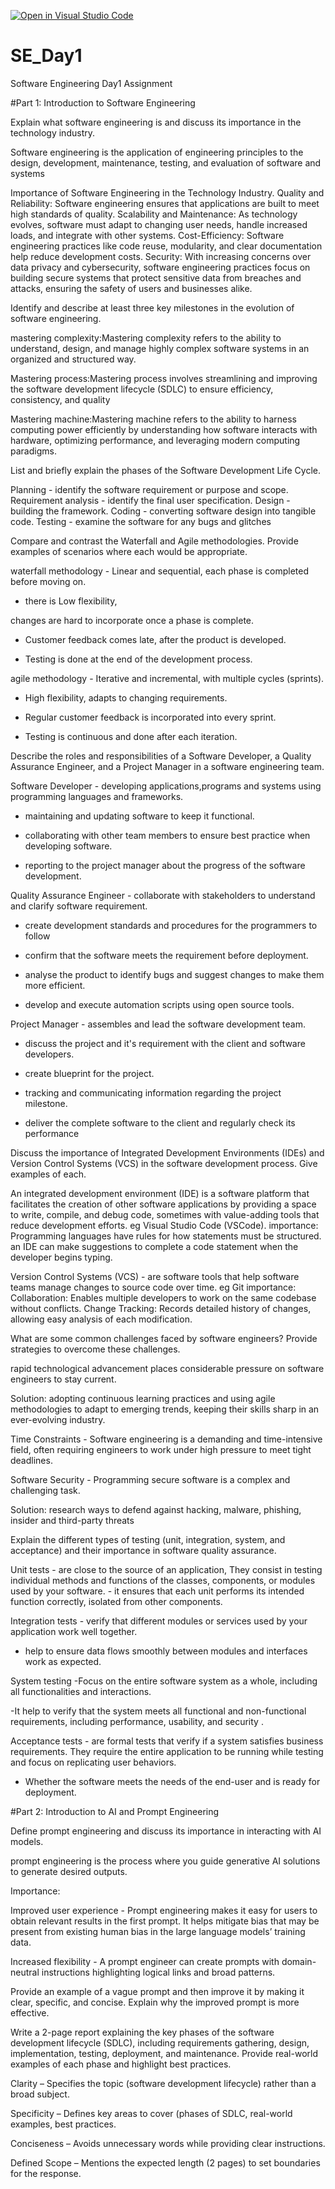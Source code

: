 [![Open in Visual Studio Code](https://classroom.github.com/assets/open-in-vscode-2e0aaae1b6195c2367325f4f02e2d04e9abb55f0b24a779b69b11b9e10269abc.svg)](https://classroom.github.com/online_ide?assignment_repo_id=18444643&assignment_repo_type=AssignmentRepo)
# SE_Day1
Software Engineering Day1 Assignment

#Part 1: Introduction to Software Engineering

Explain what software engineering is and discuss its importance in the technology industry.

Software engineering is the application of engineering principles to the design, development, maintenance, testing, and evaluation of software and systems

Importance of Software Engineering in the Technology Industry.
Quality and Reliability: Software engineering ensures that applications are built to meet high standards of quality.
Scalability and Maintenance: As technology evolves, software must adapt to changing user needs, handle increased loads, and integrate with other systems.
Cost-Efficiency: Software engineering practices like code reuse, modularity, and clear documentation help reduce development costs.
Security: With increasing concerns over data privacy and cybersecurity, software engineering practices focus on building secure systems that protect sensitive data from breaches and attacks, ensuring the safety of users and businesses alike.


Identify and describe at least three key milestones in the evolution of software engineering.

mastering complexity:Mastering complexity refers to the ability to understand, design, and manage highly complex software systems in an organized and structured way.

Mastering process:Mastering process involves streamlining and improving the software development lifecycle (SDLC) to ensure efficiency, consistency, and quality

Mastering machine:Mastering machine refers to the ability to harness computing power efficiently by understanding how software interacts with hardware, optimizing performance, and leveraging modern computing paradigms.

List and briefly explain the phases of the Software Development Life Cycle.

Planning - identify the software requirement or purpose and scope.
Requirement analysis - identify the final user specification.
Design - building the framework.
Coding - converting software design into tangible code.
Testing - examine the software for any bugs and glitches

Compare and contrast the Waterfall and Agile methodologies. Provide examples of scenarios where each would be appropriate.

waterfall methodology - Linear and sequential, each phase is completed before moving on.

- there is Low flexibility,

 changes are hard to incorporate once a phase is complete.

 - Customer feedback comes late, after the product is developed.

 - Testing is done at the end of the development process.


agile methodology - Iterative and incremental, with multiple cycles (sprints).

- High flexibility, adapts to changing requirements.

- Regular customer feedback is incorporated into every sprint.

- Testing is continuous and done after each iteration.


Describe the roles and responsibilities of a Software Developer, a Quality Assurance Engineer, and a Project Manager in a software engineering team.

Software Developer - developing applications,programs and systems using programming languages and frameworks.

 - maintaining and updating software to keep it functional.

- collaborating with other team members to ensure best practice when developing software.

 - reporting to the project manager about the progress of the software development.

Quality Assurance Engineer - collaborate with stakeholders to understand and clarify software requirement.

 - create development standards and procedures for the programmers to follow

 - confirm that the software meets the requirement before deployment.

- analyse the product to identify bugs and suggest changes to make them more efficient.

- develop and execute automation scripts using open source tools.

Project Manager - assembles and lead the software development team.

 - discuss the project and it's requirement with the client and software developers.

 - create blueprint for the project.

 - tracking and communicating information regarding the project milestone.

 - deliver the complete software to the client and regularly check its performance


Discuss the importance of Integrated Development Environments (IDEs) and Version Control Systems (VCS) in the software development process. Give examples of each.

An integrated development environment (IDE) is a software platform that facilitates the creation of other software applications by providing a space to write, compile, and debug code, sometimes with value-adding tools that reduce development efforts. eg Visual Studio Code (VSCode).
importance:
Programming languages have rules for how statements must be structured.
an IDE can make suggestions to complete a code statement when the developer begins typing.

Version Control Systems (VCS) - are software tools that help software teams manage changes to source code over time. eg Git
importance:
Collaboration: Enables multiple developers to work on the same codebase without conflicts.
Change Tracking: Records detailed history of changes, allowing easy analysis of each modification.



What are some common challenges faced by software engineers? Provide strategies to overcome these challenges.

rapid technological advancement places considerable pressure on software engineers to stay current.

 Solution: adopting continuous learning practices and using agile methodologies to adapt to emerging trends, keeping their skills sharp in an ever-evolving industry.

 Time Constraints - Software engineering is a demanding and time-intensive field, often requiring engineers to work under high pressure to meet tight deadlines.

 Software Security - Programming secure software is a complex and challenging task.

Solution: research ways to defend against hacking, malware, phishing, insider and third-party threats


Explain the different types of testing (unit, integration, system, and acceptance) and their importance in software quality assurance.

Unit tests - are close to the source of an application, They consist in testing individual methods and functions of the classes, components, or modules used by your software. - it ensures that each unit performs its intended function correctly, isolated from other components.

 Integration tests - verify that different modules or services used by your application work well together.

 - help to ensure data flows smoothly between modules and interfaces work as expected.

 System testing -Focus on the entire software system as a whole, including all functionalities and interactions.

 -It help to verify that the system meets all functional and non-functional requirements, including performance, usability, and security .

Acceptance tests - are formal tests that verify if a system satisfies business requirements. They require the entire application to be running while testing and focus on replicating user behaviors.

- Whether the software meets the needs of the end-user and is ready for deployment.

#Part 2: Introduction to AI and Prompt Engineering


Define prompt engineering and discuss its importance in interacting with AI models.

prompt engineering  is the process where you guide generative AI solutions to generate desired outputs.

Importance:

Improved user experience - Prompt engineering makes it easy for users to obtain relevant results in the first prompt. It helps mitigate bias that may be present from existing human bias in the large language models’ training data.

Increased flexibility - A prompt engineer can create prompts with domain-neutral instructions highlighting logical links and broad patterns.



Provide an example of a vague prompt and then improve it by making it clear, specific, and concise. Explain why the improved prompt is more effective.

Write a 2-page report explaining the key phases of the software development lifecycle (SDLC), including requirements gathering, design, implementation, testing, deployment, and maintenance. Provide real-world examples of each phase and highlight best practices.

Clarity – Specifies the topic (software development lifecycle) rather than a broad subject.

Specificity – Defines key areas to cover (phases of SDLC, real-world examples, best practices.

Conciseness – Avoids unnecessary words while providing clear instructions.

Defined Scope – Mentions the expected length (2 pages) to set boundaries for the response.

